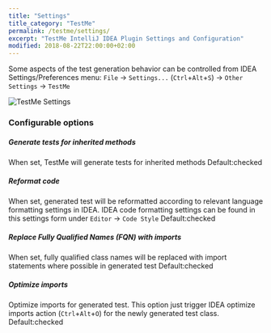```yaml
---
title: "Settings"
title_category: "TestMe"
permalink: /testme/settings/
excerpt: "TestMe IntelliJ IDEA Plugin Settings and Configuration"
modified: 2018-08-22T22:00:00+02:00
---
```


Some aspects of the test generation behavior can be controlled from IDEA Settings/Preferences menu: `File` -> `Settings...` (`Ctrl`+`Alt`+`S`) -> `Other Settings` -> `TestMe`

![TestMe Settings](/assets/images/testme-settings.png)

### Configurable options

##### Generate tests for inherited methods

When set, TestMe will generate tests for inherited methods
Default:checked

##### Reformat code

When set, generated test will be reformatted according to relevant language formatting settings in IDEA.
IDEA code formatting settings can be found in this settings form under `Editor` -> `Code Style`
Default:checked

##### Replace Fully Qualified Names (FQN) with imports

When set, fully qualified class names will be replaced with import statements where possible in generated test
Default:checked

##### Optimize imports

Optimize imports for generated test. This option just trigger IDEA optimize imports action (`Ctrl`+`Alt`+`O`) for the newly generated test class.
Default:checked